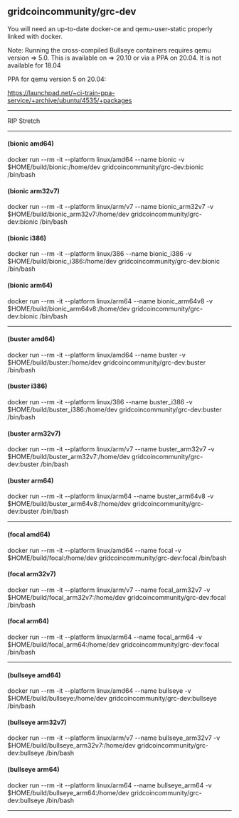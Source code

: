 ## gridcoincommunity/grc-dev

You will need an up-to-date docker-ce and qemu-user-static properly linked with docker.

Note: Running the cross-compiled Bullseye containers requires qemu version => 5.0. This is available on => 20.10 or via a PPA on 20.04. It is not available for 18.04

PPA for qemu version 5 on 20.04:

https://launchpad.net/~ci-train-ppa-service/+archive/ubuntu/4535/+packages
______________________________________________________________________________________________________

RIP Stretch
______________________________________________________________________________________________________

#### (bionic amd64)
docker run --rm -it --platform linux/amd64 --name bionic -v $HOME/build/bionic:/home/dev gridcoincommunity/grc-dev:bionic /bin/bash

#### (bionic arm32v7)
docker run --rm -it --platform linux/arm/v7 --name bionic_arm32v7 -v $HOME/build/bionic_arm32v7:/home/dev gridcoincommunity/grc-dev:bionic /bin/bash

#### (bionic i386)
docker run --rm -it --platform linux/386 --name bionic_i386 -v $HOME/build/bionic_i386:/home/dev gridcoincommunity/grc-dev:bionic /bin/bash

#### (bionic arm64)
docker run --rm -it --platform linux/arm64 --name bionic_arm64v8 -v $HOME/build/bionic_arm64v8:/home/dev gridcoincommunity/grc-dev:bionic /bin/bash
______________________________________________________________________________________________________

#### (buster amd64)
docker run --rm -it --platform linux/amd64 --name buster -v $HOME/build/buster:/home/dev gridcoincommunity/grc-dev:buster /bin/bash

#### (buster i386)
docker run --rm -it --platform linux/386 --name buster_i386 -v $HOME/build/buster_i386:/home/dev gridcoincommunity/grc-dev:buster /bin/bash

#### (buster arm32v7)
docker run --rm -it --platform linux/arm/v7 --name buster_arm32v7 -v $HOME/build/buster_arm32v7:/home/dev gridcoincommunity/grc-dev:buster /bin/bash

#### (buster arm64)
docker run --rm -it --platform linux/arm64 --name buster_arm64v8 -v $HOME/build/buster_arm64v8:/home/dev gridcoincommunity/grc-dev:buster /bin/bash
______________________________________________________________________________________________________

#### (focal amd64)
docker run --rm -it --platform linux/amd64 --name focal -v $HOME/build/focal:/home/dev gridcoincommunity/grc-dev:focal /bin/bash

#### (focal arm32v7)
docker run --rm -it --platform linux/arm/v7 --name focal_arm32v7 -v $HOME/build/focal_arm32v7:/home/dev gridcoincommunity/grc-dev:focal /bin/bash

#### (focal arm64)
docker run --rm -it --platform linux/arm64 --name focal_arm64 -v $HOME/build/focal_arm64:/home/dev gridcoincommunity/grc-dev:focal /bin/bash
______________________________________________________________________________________________________

#### (bullseye amd64)
docker run --rm -it --platform linux/amd64 --name bullseye -v $HOME/build/bullseye:/home/dev gridcoincommunity/grc-dev:bullseye /bin/bash

#### (bullseye arm32v7)
docker run --rm -it --platform linux/arm/v7 --name bullseye_arm32v7 -v $HOME/build/bullseye_arm32v7:/home/dev gridcoincommunity/grc-dev:bullseye /bin/bash

#### (bullseye arm64)
docker run --rm -it --platform linux/arm64 --name bullseye_arm64 -v $HOME/build/bullseye_arm64:/home/dev gridcoincommunity/grc-dev:bullseye /bin/bash
______________________________________________________________________________________________________

